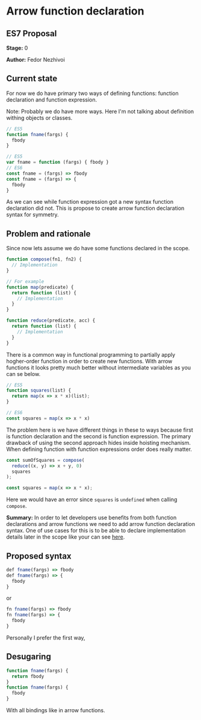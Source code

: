 # Arrow function declaration

## ES7 Proposal

**Stage:** 0

**Author:** Fedor Nezhivoi

## Current state

For now we do have primary two ways of defining functions: function declaration and function expression.

Note: Probably we do have more ways. Here I'm not talking about definition withing objects or classes.

```js
// ES5
function fname(fargs) {
  fbody
}

// ES5
var fname = function (fargs) { fbody }
// ES6
const fname = (fargs) => fbody
const fname = (fargs) => {
  fbody
}
```

As we can see while function expression got a new syntax function declaration did not.
This is propose to create arrow function declaration syntax for symmetry.

## Problem and rationale

Since now lets assume we do have some functions declared in the scope.

```js
function compose(fn1, fn2) {
  // Implementation
}

// For example
function map(predicate) {
  return function (list) {
    // Implementation
  }
}

function reduce(predicate, acc) {
  return function (list) {
    // Implementation
  }
}
```

There is a common way in functional programming to partially apply hogher-order function in order to create new functions.
With arrow functions it looks pretty much better without intermediate variables as you can se below.

```js
// ES5
function squares(list) {
  return map(x => x * x)(list);
}

// ES6
const squares = map(x => x * x)
```

The problem here is we have different things in these to ways because first is function declaration and the second is function expression. The primary drawback of using the second approach hides inside hoisting mechanism. When defining function with function expressions order does really matter.

```js
const sumOfSquares = compose(
  reduce((x, y) => x + y, 0)
  squares
);

const squares = map(x => x * x);
```

Here we would have an error since `squares` is `undefined` when calling `compose`.

**Summary:** In order to let developers use benefits from both function declarations and arrow functions we need to add arrow function declaration syntax. One of use cases for this is to be able to declare implementation details later in the scope like your can see [here](https://github.com/graphql/graphql-js/blob/master/src/execution/execute.js).

## Proposed syntax

```js
def fname(fargs) => fbody
def fname(fargs) => {
  fbody
}
```
or
```js
fn fname(fargs) => fbody
fn fname(fargs) => {
  fbody
}
```
Personally I prefer the first way,

## Desugaring

```js
function fname(fargs) {
  return fbody
}
function fname(fargs) {
  fbody
}
```
With all bindings like in arrow functions.
